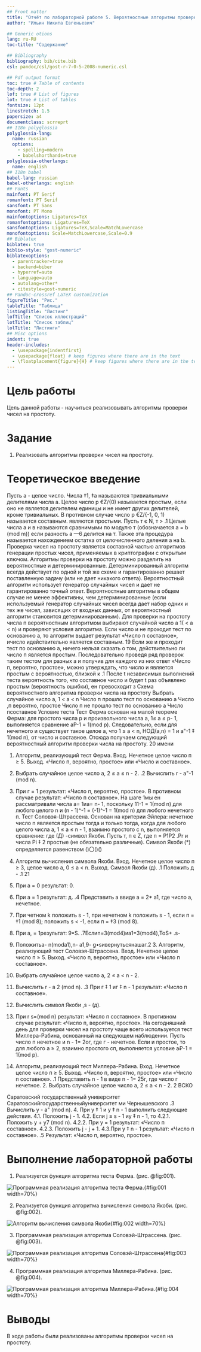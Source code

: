 ```yaml
---
## Front matter
title: "Отчёт по лабораторной работе 5. Вероятностные алгоритмы проверки чисел на простоту"
author: "Ильин Никита Евгеньевич"

## Generic otions
lang: ru-RU
toc-title: "Содержание"

## Bibliography
bibliography: bib/cite.bib
csl: pandoc/csl/gost-r-7-0-5-2008-numeric.csl

## Pdf output format
toc: true # Table of contents
toc-depth: 2
lof: true # List of figures
lot: true # List of tables
fontsize: 12pt
linestretch: 1.5
papersize: a4
documentclass: scrreprt
## I18n polyglossia
polyglossia-lang:
  name: russian
  options:
	- spelling=modern
	- babelshorthands=true
polyglossia-otherlangs:
  name: english
## I18n babel
babel-lang: russian
babel-otherlangs: english
## Fonts
mainfont: PT Serif
romanfont: PT Serif
sansfont: PT Sans
monofont: PT Mono
mainfontoptions: Ligatures=TeX
romanfontoptions: Ligatures=TeX
sansfontoptions: Ligatures=TeX,Scale=MatchLowercase
monofontoptions: Scale=MatchLowercase,Scale=0.9
## Biblatex
biblatex: true
biblio-style: "gost-numeric"
biblatexoptions:
  - parentracker=true
  - backend=biber
  - hyperref=auto
  - language=auto
  - autolang=other*
  - citestyle=gost-numeric
## Pandoc-crossref LaTeX customization
figureTitle: "Рис."
tableTitle: "Таблица"
listingTitle: "Листинг"
lofTitle: "Список иллюстраций"
lotTitle: "Список таблиц"
lolTitle: "Листинги"
## Misc options
indent: true
header-includes:
  - \usepackage{indentfirst}
  - \usepackage{float} # keep figures where there are in the text
  - \floatplacement{figure}{H} # keep figures where there are in the text
---
```


# Цель работы

Цель данной работы - научиться реализовывать алгоритмы проверки чисел на простоту.

# Задание

1. Реализовать алгоритмы проверки чисел на простоту.

# Теоретическое введение

Пусть а - целое число. Числа ‡1, ‡а называются тривиальными делителями числа а.
Целое число р €Z/{0) называется простым, если оно не является делителем единицы и не имеет других делителей, кроме тривиальных. В противном случае число p €Z/{-1, 0, 1) называется составным.
являются
простыми.
Пусть т є N, т > .1 Целые числа а и в называются сравнимыми по модулю
т (обозначается а = b (mod m)) если разность а —6 делится на т. Также эта процедура называется нахождением остатка от целочисленного деления а на b.
Проверка чисел на простоту является составной частью алгоритмов генерации простых чисел, применяемых в криптографии с открытым ключом.
Алгоритмы проверки на простоту можно разделить на вероятностные и детерминированные.
Детерминированный алгоритм всегда действует по одной и той же схеме и гарантированно решает поставленную задачу (или не дает никакого ответа). Вероятностный алгоритм использует генератор случайных чисел и дает не гарантированно точный ответ. Вероятностные алгоритмы в общем случае не менее эффективны, чем детерминированные (если используемый генератор случайных чисел всегда дает набор одних и тех же чисел, зависящих от входных данных, от вероятностный алгоритм становится детерминированным).
Для проверки на простоту числа п вероятностным алгоритмом выбирают случайной число а 1( < а < n) и проверяют условия алгоритма. Если число и не
проходит тест по основанию а, то алгоритм выдает результат «Число п составное», ичисло идействительно является составным.
19
 Если же и проходит тест по основанию а, ничего нельзя сказать о том, действительно ли число п является простым. Последовательно проведя ряд проверок таким тестом для разных а и получив для каждого из них ответ «Число п, вероятно, простое», можно утверждать, что число и является простым с вероятностью, близкой к .1 После t независимых выполнений теста вероятность
того, что составное число и будет t раз объявлено простым (вероятность ошибки),
ен превосходит з
Схема вероятностного алгоритма проверки числа на простоту
Выбрать случайное число а, 1 < а < n
Число п прошло тест по основанию а
Число ,п вероятно, простое
Число п не прошло тест по основанию а
Число псоставное
Условие теста
Тест Ферма основан на малой теореме Ферма: для простого числа р и произвольного числа а, 1≤ а ≤ р- 1, выполняется сравнение
aP-1 = 1(mod p).
Следовательно, если для нечетного и существует такое целое а, что 1 ≤ а < n, НОД(a,n) = 1 и а"-1 ‡ 1(mod n), от число и составное. Отсюда получаем следующий вероятностный алгоритм проверки числа на простоту.
20
имени

 1. Алгоритм, реализующий тест Ферма.
Вход. Нечетное целое число п ≥ 5.
Выход. «Число п, вероятно, простое» или «Число и составное».
1. Выбрать случайное целое число а, 2 ≤ a ≤ n - 2. .2 Вычислить r - a"-1 (mod n).
3. При г = 1 результат: «Число п, вероятно, простое». В противном случае результат: «Число п составное».
На шаге 1мы ен рассматривали числа а= 1иа= n- 1, поскольку 11-1 = 1(mod n) для любого целого n и (n - 1)^-1 = (-1)^-1 = 1(mod n) для любого
нечетного п.
Тест Соловэя-Штрассена. Основан на критерии Эйлера: нечетное число n является простым тогда и только тогда, когда для любого целого числа а, 1 ≤ a ≤ n - 1, взаимно простого с n, выполняется сравнение:
где (Д) -символ Якоби.
Пусть т, п є Z, где п = P1P2 .Pr и числа Рі ‡ 2 простые (не обязательно различные). Символ Якоби (*) определяется равенством
()〇()()
2. Алгоритм вычисления символа Якоби.
Вход. Нечетное целое число п ≥ 3, целое число а, 0 ≤ а < n. Выход. Символ Якоби (д).
.1 Положить д - .1
21

 2. При а = 0 результат: 0.
3. При а = 1 результат: д.
.4 Представить а ввиде а = 2* a1, где число а, нечетное.
5. При четном k положить s - 1, при нечетном k положить s - 1, если п =
‡1 (mod 8); положить s < -1, если п = ‡3 (mod 8).
6. При а, = 1результат: 9•S.
.7Еслиn=3(mod4)иa1=3(mod4),ToS+ .s-
8. Положитьа- n(moda1),n- a1,9- g•sивернутьсянашаг.2 3. Алгоритм, реализующий тест Соловэя-Штрассена.
Вход. Нечетное целое число п ≥ 5.
Выход. «Число п, вероятно, простое» или «Число п составное».
1. Выбрать случайное целое число а, 2 ≤ а < n - 2.
2. Вычислить r - а 2 (mod n).
.3 При г ‡ 1 иг ‡ n - 1 результат: «Число п составное».
4. Вычислить символ Якоби ,s - (д).
5. При r s=(mod n) результат: «Число п составное». В противном случае результат: «Число п, вероятно, простое».
На сегодняшний день для проверки чисел на простоту чаще всего используется тест Миллера-Рабина, основанный на следующем наблюдении. Пусть число п нечетное и n - 1= 2oг, где г - нечетное. Если и простое, то для любого а ≥ 2, взаимно простого сп, выполняется условие а₽-1 = 1(mod p).
4. Алгоритм, реализующий тест Миллера-Рабина.
Вход. Нечетное целое число п ≥ 5.
Выход. «Число п, вероятно, простое» или «Число п составное».
.1 Представить n - 1 в виде n - 1= 25г, где число г нечетное. 2. Выбрать случайное целое число а, 2 ≤ а < n - 2.
2
ВСКО

 Саратовский государственный университет Саратовскийгосударственныйуниверситет ми
Чернышевского
.3 Вычислить у - а" (mod n).
4. При у ‡ 1 и у ‡ n - 1 выполнить следующие действия.
4.1. Положить j - 1.
4.2. Если j ≤ s - 1 иу ‡ n - 1, то
4.2.1. Положить у + у7 (mod n).
4.2.2. При у = 1 результат: «Число п составное». 4.2.3. Положить j - j + 1.
4.3.При у ‡ n - 1 результат: «Число п составное». .5 Результат: «Число п, вероятно, простое».

# Выполнение лабораторной работы

1. Реализуется функция алгоритма теста Ферма.  (рис. @fig:001).

![Программная реализация алгоритма теста Ферма.](image/img3.jpeg){#fig:001 width=70%}

2. Реализуется функция алгоритма вычисления символа Якоби. (рис. @fig:002).

![Алгоритм вычисления символа Якоби](image/img2.jpeg){#fig:002 width=70%}

3. Программная реализация алгоритма Соловэй-Штрассена.  (рис. @fig:003).

![Программная реализация алгоритма Соловэй-Штрассена](image/img1.jpeg){#fig:003 width=70%}

4. Программная реализация алгоритма Миллера-Рабина. (рис. @fig:004).

![Программная реализация алгоритма Миллера-Рабина.](image/img6.jpeg){#fig:004 width=70%}

# Выводы

В ходе работы были реализованы алгоритмы проверки чисел на простоту.
